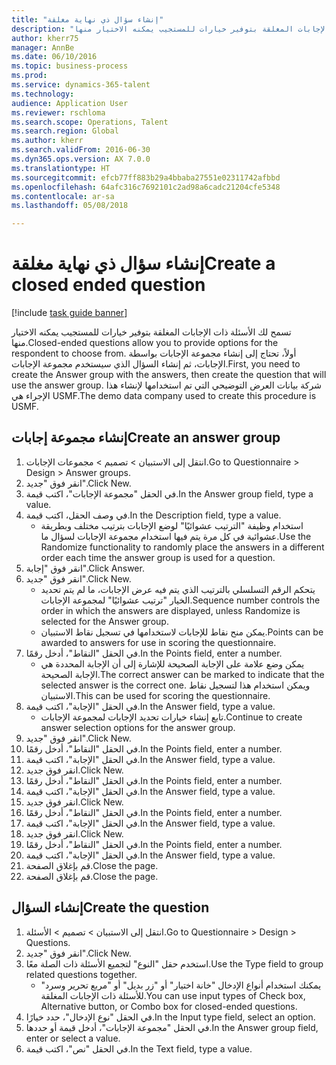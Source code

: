 ```yaml
--- 
title: "إنشاء سؤال ذي نهاية مغلقة"
description: "تسمح لك الأسئلة ذات الإجابات المغلقة بتوفير خيارات للمستجيب يمكنه الاختيار منها."
author: kherr75
manager: AnnBe
ms.date: 06/10/2016
ms.topic: business-process
ms.prod: 
ms.service: dynamics-365-talent
ms.technology: 
audience: Application User
ms.reviewer: rschloma
ms.search.scope: Operations, Talent
ms.search.region: Global
ms.author: kherr
ms.search.validFrom: 2016-06-30
ms.dyn365.ops.version: AX 7.0.0
ms.translationtype: HT
ms.sourcegitcommit: efcb77ff883b29a4bbaba27551e02311742afbbd
ms.openlocfilehash: 64afc316c7692101c2ad98a6cadc21204cfe5348
ms.contentlocale: ar-sa
ms.lasthandoff: 05/08/2018

---
```

# <a name="create-a-closed-ended-question"></a><span data-ttu-id="ce362-103">إنشاء سؤال ذي نهاية مغلقة</span><span class="sxs-lookup"><span data-stu-id="ce362-103">Create a closed ended question</span></span>

[!include [task guide banner](../../includes/task-guide-banner.md)]

<span data-ttu-id="ce362-104">تسمح لك الأسئلة ذات الإجابات المغلقة بتوفير خيارات للمستجيب يمكنه الاختيار منها.</span><span class="sxs-lookup"><span data-stu-id="ce362-104">Closed-ended questions allow you to provide options for the respondent to choose from.</span></span> <span data-ttu-id="ce362-105">أولاً، تحتاج إلى إنشاء مجموعة الإجابات بواسطة الإجابات، ثم إنشاء السؤال الذي سيستخدم مجموعة الإجابات.</span><span class="sxs-lookup"><span data-stu-id="ce362-105">First, you need to create the Answer group with the answers, then create the question that will use the answer group.</span></span> <span data-ttu-id="ce362-106">شركة بيانات العرض التوضيحي التي تم استخدامها لإنشاء هذا الإجراء هي USMF.</span><span class="sxs-lookup"><span data-stu-id="ce362-106">The demo data company used to create this procedure is USMF.</span></span>


## <a name="create-an-answer-group"></a><span data-ttu-id="ce362-107">إنشاء مجموعة إجابات</span><span class="sxs-lookup"><span data-stu-id="ce362-107">Create an answer group</span></span>
1. <span data-ttu-id="ce362-108">انتقل إلى الاستبيان > تصميم > مجموعات الإجابات.</span><span class="sxs-lookup"><span data-stu-id="ce362-108">Go to Questionnaire > Design > Answer groups.</span></span>
2. <span data-ttu-id="ce362-109">انقر فوق "جديد".</span><span class="sxs-lookup"><span data-stu-id="ce362-109">Click New.</span></span>
3. <span data-ttu-id="ce362-110">في الحقل "مجموعة الإجابات"، اكتب قيمة.</span><span class="sxs-lookup"><span data-stu-id="ce362-110">In the Answer group field, type a value.</span></span>
4. <span data-ttu-id="ce362-111">في وصف الحقل، اكتب قيمة.</span><span class="sxs-lookup"><span data-stu-id="ce362-111">In the Description field, type a value.</span></span>
    * <span data-ttu-id="ce362-112">استخدام وظيفة "الترتيب عشوائيًا‬" لوضع الإجابات بترتيب مختلف وبطريقة عشوائية في كل مرة يتم فيها استخدام مجموعة الإجابات لسؤال ما.</span><span class="sxs-lookup"><span data-stu-id="ce362-112">Use the Randomize functionality to randomly place the answers in a different order each time the answer group is used for a question.</span></span>  
5. <span data-ttu-id="ce362-113">انقر فوق "إجابة".</span><span class="sxs-lookup"><span data-stu-id="ce362-113">Click Answer.</span></span>
6. <span data-ttu-id="ce362-114">انقر فوق "جديد".</span><span class="sxs-lookup"><span data-stu-id="ce362-114">Click New.</span></span>
    * <span data-ttu-id="ce362-115">يتحكم الرقم التسلسلي بالترتيب الذي يتم فيه عرض الإجابات، ما لم يتم تحديد الخيار "ترتيب عشوائيًا" لمجموعة الإجابات.</span><span class="sxs-lookup"><span data-stu-id="ce362-115">Sequence number controls the order in which the answers are displayed, unless Randomize is selected for the Answer group.</span></span>  
    * <span data-ttu-id="ce362-116">يمكن منح نقاط للإجابات لاستخدامها في تسجيل نقاط الاستبيان.</span><span class="sxs-lookup"><span data-stu-id="ce362-116">Points can be awarded to answers for use in scoring the questionnaire.</span></span>  
7. <span data-ttu-id="ce362-117">في الحقل "النقاط‬"، أدخل رقمًا.</span><span class="sxs-lookup"><span data-stu-id="ce362-117">In the Points field, enter a number.</span></span>
    * <span data-ttu-id="ce362-118">يمكن وضع علامة على الإجابة الصحيحة للإشارة إلى أن الإجابة المحددة هي الإجابة الصحيحة.</span><span class="sxs-lookup"><span data-stu-id="ce362-118">The correct answer can be marked to indicate that the selected answer is the correct one.</span></span> <span data-ttu-id="ce362-119">ويمكن استخدام هذا لتسجيل نقاط الاستبيان.</span><span class="sxs-lookup"><span data-stu-id="ce362-119">This can be used for scoring the questionnaire.</span></span>  
8. <span data-ttu-id="ce362-120">في الحقل "الإجابة‬"، اكتب قيمة.</span><span class="sxs-lookup"><span data-stu-id="ce362-120">In the Answer field, type a value.</span></span>
    * <span data-ttu-id="ce362-121">تابع إنشاء خيارات تحديد الإجابات لمجموعة الإجابات.</span><span class="sxs-lookup"><span data-stu-id="ce362-121">Continue to create answer selection options for the answer group.</span></span>  
9. <span data-ttu-id="ce362-122">انقر فوق "جديد".</span><span class="sxs-lookup"><span data-stu-id="ce362-122">Click New.</span></span>
10. <span data-ttu-id="ce362-123">في الحقل "النقاط‬"، أدخل رقمًا.</span><span class="sxs-lookup"><span data-stu-id="ce362-123">In the Points field, enter a number.</span></span>
11. <span data-ttu-id="ce362-124">في الحقل "الإجابة‬"، اكتب قيمة.</span><span class="sxs-lookup"><span data-stu-id="ce362-124">In the Answer field, type a value.</span></span>
12. <span data-ttu-id="ce362-125">انقر فوق جديد.</span><span class="sxs-lookup"><span data-stu-id="ce362-125">Click New.</span></span>
13. <span data-ttu-id="ce362-126">في الحقل "النقاط‬"، أدخل رقمًا.</span><span class="sxs-lookup"><span data-stu-id="ce362-126">In the Points field, enter a number.</span></span>
14. <span data-ttu-id="ce362-127">في الحقل "الإجابة‬"، اكتب قيمة.</span><span class="sxs-lookup"><span data-stu-id="ce362-127">In the Answer field, type a value.</span></span>
15. <span data-ttu-id="ce362-128">انقر فوق جديد.</span><span class="sxs-lookup"><span data-stu-id="ce362-128">Click New.</span></span>
16. <span data-ttu-id="ce362-129">في الحقل "النقاط‬"، أدخل رقمًا.</span><span class="sxs-lookup"><span data-stu-id="ce362-129">In the Points field, enter a number.</span></span>
17. <span data-ttu-id="ce362-130">في الحقل "الإجابة‬"، اكتب قيمة.</span><span class="sxs-lookup"><span data-stu-id="ce362-130">In the Answer field, type a value.</span></span>
18. <span data-ttu-id="ce362-131">انقر فوق جديد.</span><span class="sxs-lookup"><span data-stu-id="ce362-131">Click New.</span></span>
19. <span data-ttu-id="ce362-132">في الحقل "النقاط‬"، أدخل رقمًا.</span><span class="sxs-lookup"><span data-stu-id="ce362-132">In the Points field, enter a number.</span></span>
20. <span data-ttu-id="ce362-133">في الحقل "الإجابة‬"، اكتب قيمة.</span><span class="sxs-lookup"><span data-stu-id="ce362-133">In the Answer field, type a value.</span></span>
21. <span data-ttu-id="ce362-134">قم بإغلاق الصفحة.</span><span class="sxs-lookup"><span data-stu-id="ce362-134">Close the page.</span></span>
22. <span data-ttu-id="ce362-135">قم بإغلاق الصفحة.</span><span class="sxs-lookup"><span data-stu-id="ce362-135">Close the page.</span></span>

## <a name="create-the-question"></a><span data-ttu-id="ce362-136">إنشاء السؤال</span><span class="sxs-lookup"><span data-stu-id="ce362-136">Create the question</span></span>
1. <span data-ttu-id="ce362-137">انتقل إلى الاستبيان > تصميم > الأسئلة.</span><span class="sxs-lookup"><span data-stu-id="ce362-137">Go to Questionnaire > Design > Questions.</span></span>
2. <span data-ttu-id="ce362-138">انقر فوق "جديد".</span><span class="sxs-lookup"><span data-stu-id="ce362-138">Click New.</span></span>
3. <span data-ttu-id="ce362-139">استخدم حقل "النوع" لتجميع الأسئلة ذات الصلة معًا.</span><span class="sxs-lookup"><span data-stu-id="ce362-139">Use the Type field to group related questions together.</span></span>
    * <span data-ttu-id="ce362-140">يمكنك استخدام أنواع الإدخال "خانة اختيار" أو "زر بديل" أو "مربع تحرير وسرد‬" للأسئلة ذات الإجابات المغلقة.</span><span class="sxs-lookup"><span data-stu-id="ce362-140">You can use input types of Check box, Alternative button, or Combo box for closed-ended questions.</span></span>  
4. <span data-ttu-id="ce362-141">في الحقل "نوع الإدخال"، حدد خيارًا.</span><span class="sxs-lookup"><span data-stu-id="ce362-141">In the Input type field, select an option.</span></span>
5. <span data-ttu-id="ce362-142">في الحقل "مجموعة الإجابات"، أدخل قيمة أو حددها.</span><span class="sxs-lookup"><span data-stu-id="ce362-142">In the Answer group field, enter or select a value.</span></span>
6. <span data-ttu-id="ce362-143">في الحقل "نص"، اكتب قيمة.</span><span class="sxs-lookup"><span data-stu-id="ce362-143">In the Text field, type a value.</span></span>


